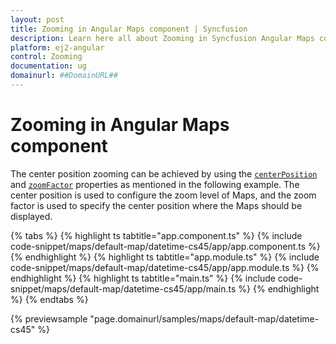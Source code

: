 ```yaml
---
layout: post
title: Zooming in Angular Maps component | Syncfusion
description: Learn here all about Zooming in Syncfusion Angular Maps component of Syncfusion Essential JS 2 and more.
platform: ej2-angular
control: Zooming 
documentation: ug
domainurl: ##DomainURL##
---
```


# Zooming in Angular Maps component

The center position zooming can be achieved by using the [`centerPosition`](https://ej2.syncfusion.com/angular/documentation/api/maps#centerposition) and [`zoomFactor`](https://ej2.syncfusion.com/angular/documentation/api/maps/zoomSettingsModel/#zoomfactor) properties as mentioned in the following example. The center position is used to configure the zoom level of Maps, and the zoom factor is used to specify the center position where the Maps should be displayed.

{% tabs %}
{% highlight ts tabtitle="app.component.ts" %}
{% include code-snippet/maps/default-map/datetime-cs45/app/app.component.ts %}
{% endhighlight %}
{% highlight ts tabtitle="app.module.ts" %}
{% include code-snippet/maps/default-map/datetime-cs45/app/app.module.ts %}
{% endhighlight %}
{% highlight ts tabtitle="main.ts" %}
{% include code-snippet/maps/default-map/datetime-cs45/app/main.ts %}
{% endhighlight %}
{% endtabs %}
  
{% previewsample "page.domainurl/samples/maps/default-map/datetime-cs45" %}